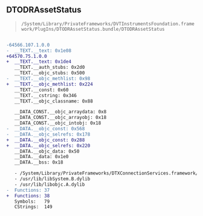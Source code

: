 ## DTODRAssetStatus

> `/System/Library/PrivateFrameworks/DVTInstrumentsFoundation.framework/PlugIns/DTODRAssetStatus.bundle/DTODRAssetStatus`

```diff

-64566.107.1.0.0
-  __TEXT.__text: 0x1e08
+64570.75.1.0.0
+  __TEXT.__text: 0x1de4
   __TEXT.__auth_stubs: 0x2d0
   __TEXT.__objc_stubs: 0x500
-  __TEXT.__objc_methlist: 0x98
+  __TEXT.__objc_methlist: 0x224
   __TEXT.__const: 0x60
   __TEXT.__cstring: 0x346
   __TEXT.__objc_classname: 0x88

   __DATA_CONST.__objc_arraydata: 0x8
   __DATA_CONST.__objc_arrayobj: 0x18
   __DATA_CONST.__objc_intobj: 0x18
-  __DATA.__objc_const: 0x568
-  __DATA.__objc_selrefs: 0x178
+  __DATA.__objc_const: 0x288
+  __DATA.__objc_selrefs: 0x220
   __DATA.__objc_data: 0x50
   __DATA.__data: 0x1e0
   __DATA.__bss: 0x18

   - /System/Library/PrivateFrameworks/DTXConnectionServices.framework/DTXConnectionServices
   - /usr/lib/libSystem.B.dylib
   - /usr/lib/libobjc.A.dylib
-  Functions: 37
+  Functions: 38
   Symbols:   79
   CStrings:  149
 

```
